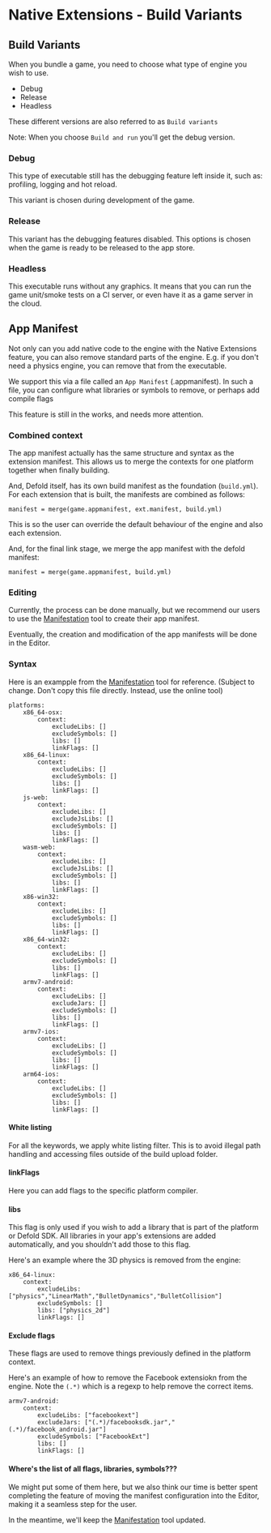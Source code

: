 # Native Extensions - Build Variants

## Build Variants

When you bundle a game, you need to choose what type of engine you wish to use.

  * Debug
  * Release
  * Headless

These different versions are also referred to as `Build variants`

Note: When you choose `Build and run` you'll get the debug version.

### Debug

This type of executable still has the debugging feature left inside it, such as:
profiling, logging and hot reload.

This variant is chosen during development of the game.

### Release

This variant has the debugging features disabled.
This options is chosen when the game is ready to be released to the app store.

### Headless

This executable runs without any graphics. It means that you can run the game unit/smoke tests on a CI server,
or even have it as a game server in the cloud.

## App Manifest

Not only can you add native code to the engine with the Native Extensions feature, you can also remove standard parts of the engine.
E.g. if you don't need a physics engine, you can remove that from the executable.

We support this via a file called an `App Manifest` (.appmanifest).
In such a file, you can configure what libraries or symbols to remove, or perhaps add compile flags

This feature is still in the works, and needs more attention.

### Combined context

The app manifest actually has the same structure and syntax as the extension manifest.
This allows us to merge the contexts for one platform together when finally building.

And, Defold itself, has its own build manifest as the foundation (`build.yml`).
For each extension that is built, the manifests are combined as follows:

	manifest = merge(game.appmanifest, ext.manifest, build.yml)

This is so the user can override the default behaviour of the engine and also each extension.

And, for the final link stage, we merge the app manifest with the defold manifest:

	manifest = merge(game.appmanifest, build.yml)

### Editing

Currently, the process can be done manually, but we recommend our users to use the [Manifestation](https://britzl.github.io/manifestation/) tool
to create their app manifest.

Eventually, the creation and modification of the app manifests will be done in the Editor.

### Syntax

Here is an exampple from the [Manifestation](https://britzl.github.io/manifestation/) tool for reference.
(Subject to change. Don't copy this file directly. Instead, use the online tool)

	platforms:
	    x86_64-osx:
	        context:
	            excludeLibs: []
	            excludeSymbols: []
	            libs: []
	            linkFlags: []
	    x86_64-linux:
	        context:
	            excludeLibs: []
	            excludeSymbols: []
	            libs: []
	            linkFlags: []
	    js-web:
	        context:
	            excludeLibs: []
	            excludeJsLibs: []
	            excludeSymbols: []
	            libs: []
	            linkFlags: []
	    wasm-web:
	        context:
	            excludeLibs: []
	            excludeJsLibs: []
	            excludeSymbols: []
	            libs: []
	            linkFlags: []
	    x86-win32:
	        context:
	            excludeLibs: []
	            excludeSymbols: []
	            libs: []
	            linkFlags: []
	    x86_64-win32:
	        context:
	            excludeLibs: []
	            excludeSymbols: []
	            libs: []
	            linkFlags: []
	    armv7-android:
	        context:
	            excludeLibs: []
	            excludeJars: []
	            excludeSymbols: []
	            libs: []
	            linkFlags: []
	    armv7-ios:
	        context:
	            excludeLibs: []
	            excludeSymbols: []
	            libs: []
	            linkFlags: []
	    arm64-ios:
	        context:
	            excludeLibs: []
	            excludeSymbols: []
	            libs: []
	            linkFlags: []


#### White listing

For all the keywords, we apply white listing filter.
This is to avoid illegal path handling and accessing files outside of the build upload folder.

#### linkFlags

Here you can add flags to the specific platform compiler.

#### libs

This flag is only used if you wish to add a library that is part of the platform or Defold SDK.
All libraries in your app's extensions are added automatically, and you shouldn't add those to this flag.

Here's an example where the 3D physics is removed from the engine:

    x86_64-linux:
        context:
            excludeLibs: ["physics","LinearMath","BulletDynamics","BulletCollision"]
            excludeSymbols: []
            libs: ["physics_2d"]
            linkFlags: []

#### Exclude flags

These flags are used to remove things previously defined in the platform context.

Here's an example of how to remove the Facebook extensiokn from the engine.
Note the `(.*)` which is a regexp to help remove the correct items.

    armv7-android:
        context:
            excludeLibs: ["facebookext"]
            excludeJars: ["(.*)/facebooksdk.jar","(.*)/facebook_android.jar"]
            excludeSymbols: ["FacebookExt"]
            libs: []
            linkFlags: []

#### Where's the list of all flags, libraries, symbols???

We might put some of them here, but we also think our time is better spent
completing the feature of moving the manifest configuration into the Editor, making it a seamless step for the user.

In the meantime, we'll keep the [Manifestation](https://britzl.github.io/manifestation/) tool updated.
